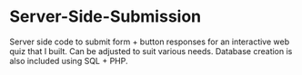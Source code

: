 # Server-Side-Submission
Server side code to submit form + button responses for an interactive web quiz that I built. Can be adjusted to suit various needs. Database creation is also included using SQL + PHP.
